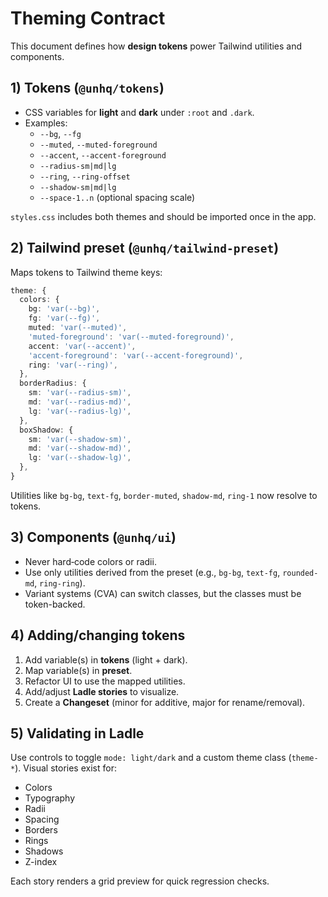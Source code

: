 # Theming Contract

This document defines how **design tokens** power Tailwind utilities and components.

## 1) Tokens (`@unhq/tokens`)

- CSS variables for **light** and **dark** under `:root` and `.dark`.
- Examples:
  - `--bg`, `--fg`
  - `--muted`, `--muted-foreground`
  - `--accent`, `--accent-foreground`
  - `--radius-sm|md|lg`
  - `--ring`, `--ring-offset`
  - `--shadow-sm|md|lg`
  - `--space-1..n` (optional spacing scale)

`styles.css` includes both themes and should be imported once in the app.

## 2) Tailwind preset (`@unhq/tailwind-preset`)

Maps tokens to Tailwind theme keys:

```ts
theme: {
  colors: {
    bg: 'var(--bg)',
    fg: 'var(--fg)',
    muted: 'var(--muted)',
    'muted-foreground': 'var(--muted-foreground)',
    accent: 'var(--accent)',
    'accent-foreground': 'var(--accent-foreground)',
    ring: 'var(--ring)',
  },
  borderRadius: {
    sm: 'var(--radius-sm)',
    md: 'var(--radius-md)',
    lg: 'var(--radius-lg)',
  },
  boxShadow: {
    sm: 'var(--shadow-sm)',
    md: 'var(--shadow-md)',
    lg: 'var(--shadow-lg)',
  },
}
```

Utilities like `bg-bg`, `text-fg`, `border-muted`, `shadow-md`, `ring-1` now resolve to tokens.

## 3) Components (`@unhq/ui`)

- Never hard‑code colors or radii.
- Use only utilities derived from the preset (e.g., `bg-bg`, `text-fg`, `rounded-md`, `ring-ring`).
- Variant systems (CVA) can switch classes, but the classes must be token-backed.

## 4) Adding/changing tokens

1. Add variable(s) in **tokens** (light + dark).
2. Map variable(s) in **preset**.
3. Refactor UI to use the mapped utilities.
4. Add/adjust **Ladle stories** to visualize.
5. Create a **Changeset** (minor for additive, major for rename/removal).

## 5) Validating in Ladle

Use controls to toggle `mode: light/dark` and a custom theme class (`theme-*`). Visual stories exist for:
- Colors
- Typography
- Radii
- Spacing
- Borders
- Rings
- Shadows
- Z-index

Each story renders a grid preview for quick regression checks.
